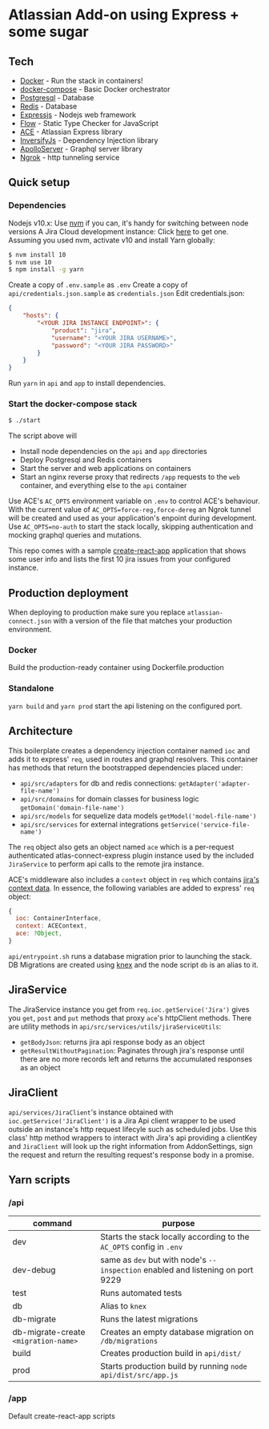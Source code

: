 # Atlassian Add-on using Express + some sugar

## Tech
- [Docker] - Run the stack in containers!
- [docker-compose] - Basic Docker orchestrator
- [Postgresql] - Database
- [Redis] - Database
- [Expressjs] - Nodejs web framework
- [Flow] - Static Type Checker for JavaScript
- [ACE] - Atlassian Express library
- [InversifyJs] - Dependency Injection library
- [ApolloServer] - Graphql server library
- [Ngrok] - http tunneling service

## Quick setup
### Dependencies
Nodejs v10.x: Use [nvm](https://github.com/creationix/nvm) if you can, it's handy for switching between node versions
A Jira Cloud development instance: Click [here](https://developer.atlassian.com/blog/2016/04/cloud-ecosystem-dev-env/) to get one.
Assuming you used nvm, activate v10 and install Yarn globally:
```sh
$ nvm install 10
$ nvm use 10
$ npm install -g yarn
```
Create a copy of `.env.sample` as `.env`
Create a copy of `api/credentials.json.sample` as `credentials.json`
Edit credentials.json:
```json
{
    "hosts": {
        "<YOUR JIRA INSTANCE ENDPOINT>": {
            "product": "jira",
            "username": "<YOUR JIRA USERNAME>",
            "password": "<YOUR JIRA PASSWORD>"
        }
    }
}
```
Run `yarn` in `api` and `app` to install dependencies.
### Start the docker-compose stack
```sh
$ ./start
```
The script above will 
* Install node dependencies on the `api` and `app` directories
* Deploy Postgresql and Redis containers
* Start the server and web applications on containers
* Start an nginx reverse proxy that redirects `/app` requests to the `web` container, and everything else to the `api` container


Use ACE's `AC_OPTS` environment variable on `.env` to control ACE's behaviour.
With the current value of `AC_OPTS=force-reg,force-dereg` an Ngrok tunnel will be created and used as your application's enpoint during development.
Use `AC_OPTS=no-auth` to start the stack locally, skipping authentication and mocking graphql queries and mutations.

This repo comes with a sample [create-react-app](https://github.com/facebook/create-react-app) application that shows some user info and lists the first 10 jira issues from your configured instance.

## Production deployment
When deploying to production make sure you replace `atlassian-connect.json` with a version of the file that matches your production environment.
### Docker
Build the production-ready container using Dockerfile.production
### Standalone
`yarn build` and `yarn prod` start the api listening on the configured port.

## Architecture
This boilerplate creates a dependency injection container named `ioc` and adds it to express' `req`, used in routes and graphql resolvers. This container has methods that return the bootstrapped dependencies placed under:
* `api/src/adapters` for db and redis connections: `getAdapter('adapter-file-name')`
* `api/src/domains` for domain classes for business logic `getDomain('domain-file-name')`
* `api/src/models` for sequelize data models `getModel('model-file-name')`
* `api/src/services` for external integrations `getService('service-file-name')`

The `req` object also gets an object named `ace` which is a per-request authenticated atlas-connect-express plugin instance used by the included `JiraService` to perform api calls to the remote jira instance.

ACE's middleware also includes a `context` object in `req` which contains [jira's context data](https://bitbucket.org/atlassian/atlassian-connect-express). In essence, the following variables are added to express' `req` object:
```js
{
  ioc: ContainerInterface,
  context: ACEContext,
  ace: ?Object,
}
```

`api/entrypoint.sh` runs a database migration prior to launching the stack.
DB Migrations are created using [knex](http://knexjs.org/) and the node script `db` is an alias to it.

## JiraService
The JiraService instance you get from `req.ioc.getService('Jira')` gives you `get`, `post` and `put` methods that proxy `ace`'s httpClient methods. There are utility methods in `api/src/services/utils/jiraServiceUtils`:
* `getBodyJson`: returns jira api response body as an object
* `getResultWithoutPagination`: Paginates through jira's response until there are no more records left and returns the accumulated responses as an object

## JiraClient
`api/services/JiraClient`'s instance obtained with `ioc.getService('JiraClient')` is a Jira Api client wrapper to be used outside an instance's http request lifecyle such as scheduled jobs.
Use this class' http method wrappers to interact with Jira's api providing a clientKey and `JiraClient` will look up the right information from AddonSettings, sign the request and return the resulting request's response body in a promise.

## Yarn scripts
### /api
|command|purpose|
|---|---|
|dev|Starts the stack locally according to the `AC_OPTS` config in `.env` |
|dev-debug| same as `dev` but with node's `--inspection` enabled and listening on port 9229|
|test|Runs automated tests|
|db|Alias to `knex`|
|db-migrate|Runs the latest migrations|
|db-migrate-create `<migration-name>`|Creates an empty database migration on `/db/migrations`|
|build|Creates production build in `api/dist/`|
|prod|Starts production build  by running `node api/dist/src/app.js`|

### /app
Default create-react-app scripts

[docker]: https://www.docker.com
[docker-compose]: https://docs.docker.com/compose/install/
[metabase]: https://www.metabase.com
[postgresql]: https://www.postgresql.org/
[redis]: https://redis.io/
[expressjs]: https://expressjs.com
[ace]: https://bitbucket.org/atlassian/atlassian-connect-express
[inversifyjs]: https://github.com/inversify/InversifyJS
[apolloserver]: https://www.apollographql.com/docs/apollo-server/
[ngrok]: https://ngrok.com/
[flow]: https://flow.org/
